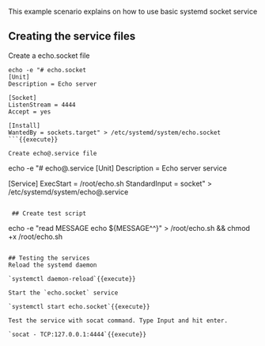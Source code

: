 This example scenario explains on how to use basic systemd socket service

## Creating the service files

Create a echo.socket file

```
echo -e "# echo.socket
[Unit]
Description = Echo server

[Socket]
ListenStream = 4444
Accept = yes

[Install]
WantedBy = sockets.target" > /etc/systemd/system/echo.socket
```{{execute}}

Create echo@.service file

```
echo -e "# echo@.service
[Unit]
Description = Echo server service

[Service]
ExecStart = /root/echo.sh
StandardInput = socket" > /etc/systemd/system/echo@.service
```{{execute}}

 ## Create test script
 ```
 echo -e "read MESSAGE
 echo ${MESSAGE^^}" > /root/echo.sh && chmod +x /root/echo.sh
```{{execute}}

## Testing the services
Reload the systemd daemon

`systemctl daemon-reload`{{execute}}

Start the `echo.socket` service

`systemctl start echo.socket`{{execute}}

Test the service with socat command. Type Input and hit enter.

`socat - TCP:127.0.0.1:4444`{{execute}}
